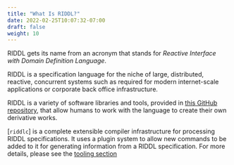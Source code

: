 ```yaml
---
title: "What Is RIDDL?"
date: 2022-02-25T10:07:32-07:00
draft: false
weight: 10
---
```


RIDDL gets its name from an acronym that stands for *Reactive Interface with
Domain Definition Language*.

RIDDL is a specification language for the niche of large, distributed,
reactive, concurrent systems such as required for modern internet-scale 
applications or corporate back office infrastructure. 

RIDDL is a variety of software libraries and tools, provided in 
[this GitHub repository](https://github.com/ossuminc/riddl), that 
allow humans to work with the language to create their own derivative works. 

[`riddlc`] is a complete extensible compiler infrastructure for processing 
RIDDL specifications. It uses a plugin system to allow new commands to be added
to it for generating information from a RIDDL specification. For more details, 
please see the [tooling section](../tools/index.md)

